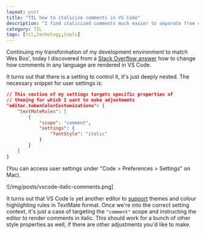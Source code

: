```yaml
---
layout: post
title: "TIL how to italicize comments in VS Code"
description: "I find italicized comments much easier to separate from code. I describe here the settings to activate this functionality in VS Code."
category: TIL
tags: [til,techology,tools]
---
```


Continuing my transformation of my development environment to match Wes Bos', today I discovered from a [Stack Overflow answer](https://stackoverflow.com/a/46278282) how to change how comments in any language are rendered in VS Code.

It turns out that there is a setting to control it, it's just deeply nested. The necessary snippet for user settings is:

``` json
// This section of my settings targets specific properties of
// theming for which I want to make adjustments
"editor.tokenColorCustomizations": {
    "textMateRules": [
        {
            "scope": "comment",
            "settings": {
                "fontStyle": "italic"
            }
        }
    ]
}
```

(You can access user settings under "Code > Preferences > Settings" on Mac).

![/img/posts/vscode-italic-comments.png]

It turns out that VS Code is yet another editor to [support](https://code.visualstudio.com/docs/extensions/themes-snippets-colorizers) themes and colour highlighting rules in TextMate format. Once we're into the correct setting context, it's just a case of targeting the `"comment"` scope and instructing the editor to render comments in italic. This should work for a bunch of other style properties as well, if there are other adjustments you'd like to make.